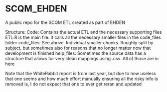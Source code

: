 # SCQM_EHDEN
A public repo for the SCQM ETL created as part of EHDEN

Structure:
Code: Contains the actual ETL and the necessary supporting files
    ETL.R is the main file. It calls all the necessary smaller files in the code_files folder
    code_files: See above. Individual smaller chunks. Roughly split by subject, but sometimes also for reasons that no longer matter now that development is finished
    help_files: Sometimes the source data has a structure that allows for very clean mappings using .csv. All of those are in here

Note that the WhiteRabbit report is from last year, but due to how useless that one seems and how much effort manually ensuring all the risky info is removed is, I do not expect that one to ever get reran and updated
  
